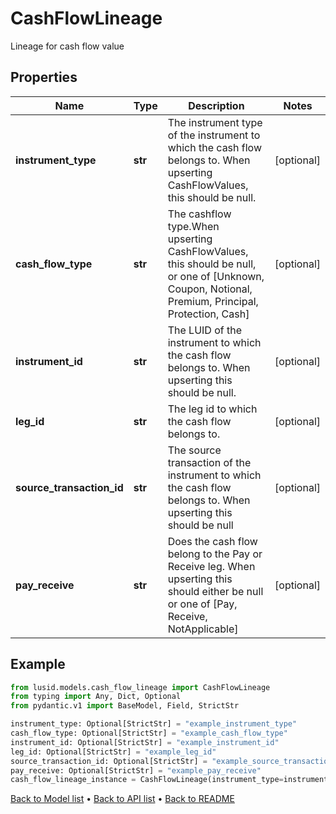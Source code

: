 # CashFlowLineage

Lineage for cash flow value
## Properties
Name | Type | Description | Notes
------------ | ------------- | ------------- | -------------
**instrument_type** | **str** | The instrument type of the instrument to which the cash flow belongs to. When upserting CashFlowValues, this should be null. | [optional] 
**cash_flow_type** | **str** | The cashflow type.When upserting CashFlowValues, this should be null, or one of [Unknown, Coupon, Notional, Premium, Principal, Protection, Cash] | [optional] 
**instrument_id** | **str** | The LUID of the instrument to which the cash flow belongs to. When upserting this should be null. | [optional] 
**leg_id** | **str** | The leg id to which the cash flow belongs to. | [optional] 
**source_transaction_id** | **str** | The source transaction of the instrument to which the cash flow belongs to. When upserting this should be null | [optional] 
**pay_receive** | **str** | Does the cash flow belong to the Pay or Receive leg. When upserting this should either be null or one of [Pay, Receive, NotApplicable] | [optional] 
## Example

```python
from lusid.models.cash_flow_lineage import CashFlowLineage
from typing import Any, Dict, Optional
from pydantic.v1 import BaseModel, Field, StrictStr

instrument_type: Optional[StrictStr] = "example_instrument_type"
cash_flow_type: Optional[StrictStr] = "example_cash_flow_type"
instrument_id: Optional[StrictStr] = "example_instrument_id"
leg_id: Optional[StrictStr] = "example_leg_id"
source_transaction_id: Optional[StrictStr] = "example_source_transaction_id"
pay_receive: Optional[StrictStr] = "example_pay_receive"
cash_flow_lineage_instance = CashFlowLineage(instrument_type=instrument_type, cash_flow_type=cash_flow_type, instrument_id=instrument_id, leg_id=leg_id, source_transaction_id=source_transaction_id, pay_receive=pay_receive)

```

[Back to Model list](../README.md#documentation-for-models) &#8226; [Back to API list](../README.md#documentation-for-api-endpoints) &#8226; [Back to README](../README.md)

